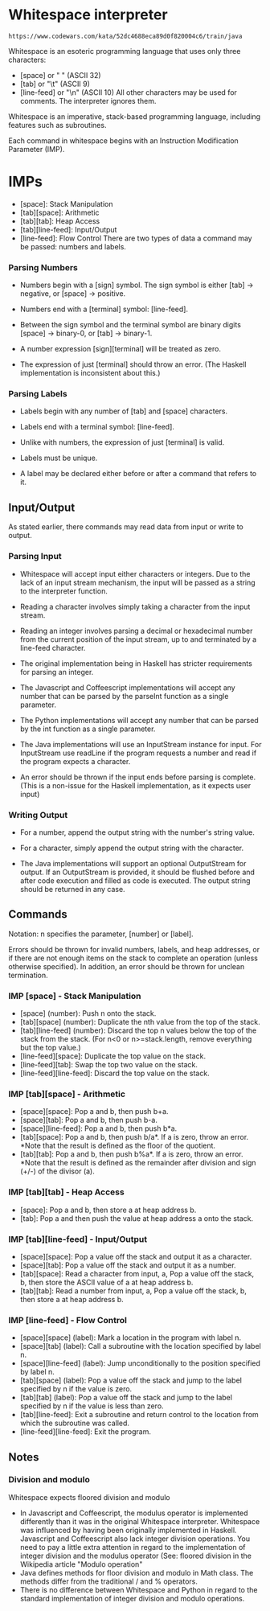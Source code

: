 # Whitespace interpreter

`https://www.codewars.com/kata/52dc4688eca89d0f820004c6/train/java`

Whitespace is an esoteric programming language that uses only three characters:

* [space] or " " (ASCII 32)
* [tab] or "\t" (ASCII 9)
* [line-feed] or "\n" (ASCII 10)
All other characters may be used for comments. The interpreter ignores them.

Whitespace is an imperative, stack-based programming language, including features such as subroutines.

Each command in whitespace begins with an Instruction Modification Parameter (IMP).

# IMPs
* [space]: Stack Manipulation
* [tab][space]: Arithmetic
* [tab][tab]: Heap Access
* [tab][line-feed]: Input/Output
* [line-feed]: Flow Control
There are two types of data a command may be passed: numbers and labels.

### Parsing Numbers
* Numbers begin with a [sign] symbol. The sign symbol is either [tab] -> negative, or [space] -> positive.

* Numbers end with a [terminal] symbol: [line-feed].

* Between the sign symbol and the terminal symbol are binary digits [space] -> binary-0, or [tab] -> binary-1.

* A number expression [sign][terminal] will be treated as zero.

* The expression of just [terminal] should throw an error. (The Haskell implementation is inconsistent about this.)

### Parsing Labels
* Labels begin with any number of [tab] and [space] characters.

* Labels end with a terminal symbol: [line-feed].

* Unlike with numbers, the expression of just [terminal] is valid.

* Labels must be unique.

* A label may be declared either before or after a command that refers to it.

## Input/Output
As stated earlier, there commands may read data from input or write to output.

### Parsing Input
* Whitespace will accept input either characters or integers. Due to the lack of an input stream mechanism, the input will be passed as a string to the interpreter function.

* Reading a character involves simply taking a character from the input stream.

* Reading an integer involves parsing a decimal or hexadecimal number from the current position of the input stream, up to and terminated by a line-feed character.

* The original implementation being in Haskell has stricter requirements for parsing an integer.

* The Javascript and Coffeescript implementations will accept any number that can be parsed by the parseInt function as a single parameter.

* The Python implementations will accept any number that can be parsed by the int function as a single parameter.

* The Java implementations will use an InputStream instance for input. For InputStream use readLine if the program requests a number and read if the program expects a character.

* An error should be thrown if the input ends before parsing is complete. (This is a non-issue for the Haskell implementation, as it expects user input)

### Writing Output
* For a number, append the output string with the number's string value.

* For a character, simply append the output string with the character.

* The Java implementations will support an optional OutputStream for output. If an OutputStream is provided, it should be flushed before and after code execution and filled as code is executed. The output string should be returned in any case.

## Commands
Notation: n specifies the parameter, [number] or [label].

Errors should be thrown for invalid numbers, labels, and heap addresses, or if there are not enough items on the stack to complete an operation (unless otherwise specified). In addition, an error should be thrown for unclean termination.

### IMP [space] - Stack Manipulation
* [space] (number): Push n onto the stack.
* [tab][space] (number): Duplicate the nth value from the top of the stack.
* [tab][line-feed] (number): Discard the top n values below the top of the stack from the stack. (For n<0 or n>=stack.length, remove everything but the top value.)
* [line-feed][space]: Duplicate the top value on the stack.
* [line-feed][tab]: Swap the top two value on the stack.
* [line-feed][line-feed]: Discard the top value on the stack.
### IMP [tab][space] - Arithmetic
* [space][space]: Pop a and b, then push b+a.
* [space][tab]: Pop a and b, then push b-a.
* [space][line-feed]: Pop a and b, then push b*a.
* [tab][space]: Pop a and b, then push b/a*. If a is zero, throw an error.
*Note that the result is defined as the floor of the quotient.
* [tab][tab]: Pop a and b, then push b%a*. If a is zero, throw an error.
*Note that the result is defined as the remainder after division and sign (+/-) of the divisor (a).
### IMP [tab][tab] - Heap Access
* [space]: Pop a and b, then store a at heap address b.
* [tab]: Pop a and then push the value at heap address a onto the stack.
### IMP [tab][line-feed] - Input/Output
* [space][space]: Pop a value off the stack and output it as a character.
* [space][tab]: Pop a value off the stack and output it as a number.
* [tab][space]: Read a character from input, a, Pop a value off the stack, b, then store the ASCII value of a at heap address b.
* [tab][tab]: Read a number from input, a, Pop a value off the stack, b, then store a at heap address b.
### IMP [line-feed] - Flow Control
* [space][space] (label): Mark a location in the program with label n.
* [space][tab] (label): Call a subroutine with the location specified by label n.
* [space][line-feed] (label): Jump unconditionally to the position specified by label n.
* [tab][space] (label): Pop a value off the stack and jump to the label specified by n if the value is zero.
* [tab][tab] (label): Pop a value off the stack and jump to the label specified by n if the value is less than zero.
* [tab][line-feed]: Exit a subroutine and return control to the location from which the subroutine was called.
* [line-feed][line-feed]: Exit the program.
## Notes
### Division and modulo
Whitespace expects floored division and modulo

* In Javascript and Coffeescript, the modulus operator is implemented differently than it was in the original Whitespace interpreter. Whitespace was influenced by having been originally implemented in Haskell. Javascript and Coffeescript also lack integer division operations. You need to pay a little extra attention in regard to the implementation of integer division and the modulus operator (See: floored division in the Wikipedia article "Modulo operation"
* Java defines methods for floor division and modulo in Math class. The methods differ from the traditional / and % operators.
* There is no difference between Whitespace and Python in regard to the standard implementation of integer division and modulo operations.
